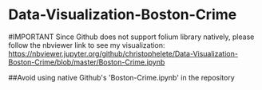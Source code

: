 # Data-Visualization-Boston-Crime

#IMPORTANT
Since Github does not support folium library natively, please follow the nbviewer link to see my visualization: https://nbviewer.jupyter.org/github/christophelete/Data-Visualization-Boston-Crime/blob/master/Boston-Crime.ipynb

##Avoid using native Github's 'Boston-Crime.ipynb' in the repository 

